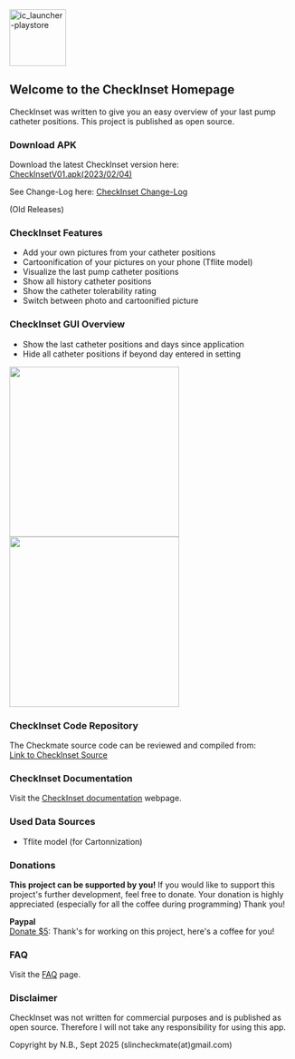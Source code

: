 <img width="100" height="100" alt="ic_launcher-playstore" src="https://github.com/user-attachments/assets/c9f48819-acf5-4151-95ca-cfeca11dfc80" />


## Welcome to the CheckInset Homepage
CheckInset was written to give you an easy overview of your last pump catheter positions.
This project is published as open source.

### Download APK
Download the latest CheckInset version here:    
[CheckInsetV01.apk(2023/02/04)](https://github.com/slinGitHub/Checkmate/releases/download/2/CheckmateV034.apk)  


See Change-Log here: 
[CheckInset Change-Log](changeLog.md)

(Old Releases)    

### CheckInset Features
- Add your own pictures from your catheter positions
- Cartoonification of your pictures on your phone (Tflite model)
- Visualize the last pump catheter positions
- Show all history catheter positions
- Show the catheter tolerability rating
- Switch between photo and cartoonified picture

### CheckInset GUI Overview
- Show the last catheter positions and days since application
- Hide all catheter positions if beyond day entered in setting

<img src="https://user-images.githubusercontent.com/53019596/122987256-ae740800-d3a0-11eb-8ff1-1be8cea0dcb2.png" width="300">
<img src="https://user-images.githubusercontent.com/53019596/122987398-d7949880-d3a0-11eb-9047-2508bec74c77.png" width="300">

### CheckInset Code Repository
The Checkmate source code can be reviewed and compiled from:  
[Link to CheckInset Source](https://github.com/slinGitHub/CheckInset/tree/develop)


### CheckInset Documentation

Visit the [CheckInset documentation](documentation.md) webpage.

### Used Data Sources

- Tflite model (for Cartonnization)

### Donations
**This project can be supported by you!** If you would like to support this project's further development, feel free to donate. Your donation is highly appreciated (especially for all the coffee during programming) Thank you!

**Paypal**  
[Donate $5](https://www.paypal.com/donate?hosted_button_id=CF3AHXTKNARRL): Thank's for working on this project, here's a coffee for you!

### FAQ
Visit the [FAQ](faq.md) page.

### Disclaimer
CheckInset was not written for commercial purposes and is published as open source.
Therefore I will not take any responsibility for using this app.

Copyright by N.B., Sept 2025 
(slincheckmate(at)gmail.com)
